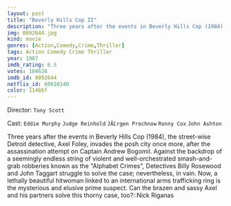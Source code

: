 ```yaml
---
layout: post
title: "Beverly Hills Cop II"
description: "Three years after the events in Beverly Hills Cop (1984), the street-wise Detroit detective, Axel Foley, invades the posh city once more, after the assassination attempt on Captain Andrew Bogomil. Against the backdrop of a seemingly endless string of violent and well-orchestrated smash-and-grab robberies known as the Alphabet Crimes, Detectives Billy Rosewood and John Taggart struggle to solve the case; nevertheless, in vain. Now, a lethally beautiful hitwoman linked.."
img: 0092644.jpg
kind: movie
genres: [Action,Comedy,Crime,Thriller]
tags: Action Comedy Crime Thriller 
year: 1987
imdb_rating: 6.5
votes: 104638
imdb_id: 0092644
netflix_id: 60010140
color: 114b5f
---
```

Director: `Tony Scott`  

Cast: `Eddie Murphy` `Judge Reinhold` `JĂĽrgen Prochnow` `Ronny Cox` `John Ashton` 

Three years after the events in Beverly Hills Cop (1984), the street-wise Detroit detective, Axel Foley, invades the posh city once more, after the assassination attempt on Captain Andrew Bogomil. Against the backdrop of a seemingly endless string of violent and well-orchestrated smash-and-grab robberies known as the "Alphabet Crimes", Detectives Billy Rosewood and John Taggart struggle to solve the case; nevertheless, in vain. Now, a lethally beautiful hitwoman linked to an international arms trafficking ring is the mysterious and elusive prime suspect. Can the brazen and sassy Axel and his partners solve this thorny case, too?::Nick Riganas